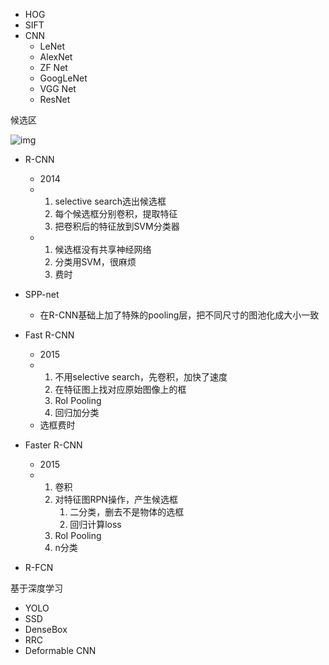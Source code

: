 * HOG
* SIFT
* CNN
  * LeNet
  * AlexNet
  * ZF Net
  * GoogLeNet
  * VGG Net
  * ResNet

候选区

![img](https://img-blog.csdn.net/20180502184712966)

* R-CNN
  * 2014
  * 1. selective search选出候选框
    2. 每个候选框分别卷积，提取特征
    3. 把卷积后的特征放到SVM分类器
  * 1. 候选框没有共享神经网络
    2. 分类用SVM，很麻烦
    3. 费时

* SPP-net
  * 在R-CNN基础上加了特殊的pooling层，把不同尺寸的图池化成大小一致
* Fast R-CNN
  * 2015
  * 1. 不用selective search，先卷积，加快了速度
    2. 在特征图上找对应原始图像上的框
    3. RoI Pooling
    4. 回归加分类
  * 选框费时
* Faster R-CNN
  * 2015
  * 1. 卷积
    2. 对特征图RPN操作，产生候选框
       1. 二分类，删去不是物体的选框
       2. 回归计算loss
    3. RoI Pooling
    4. n分类
* R-FCN

基于深度学习

* YOLO
* SSD
* DenseBox
* RRC
* Deformable CNN

